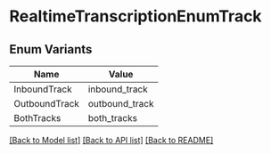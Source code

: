 # RealtimeTranscriptionEnumTrack

## Enum Variants

| Name | Value |
|---- | -----|
| InboundTrack | inbound_track |
| OutboundTrack | outbound_track |
| BothTracks | both_tracks |


[[Back to Model list]](../README.md#documentation-for-models) [[Back to API list]](../README.md#documentation-for-api-endpoints) [[Back to README]](../README.md)


